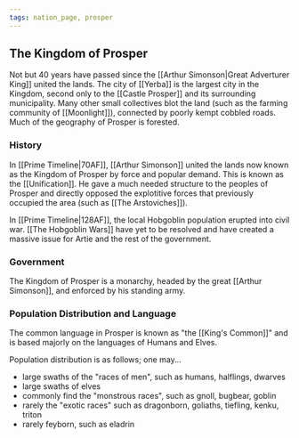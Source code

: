 ```yaml
---
tags: nation_page, prosper
---
```

## The Kingdom of Prosper
Not but 40 years have passed since the [[Arthur Simonson|Great Adverturer King]] united the lands. The city of [[Yerba]] is the largest city in the Kingdom, second only to the [[Castle Prosper]] and its surrounding municipality. Many other small collectives blot the land (such as the farming community of [[Moonlight]]), connected by poorly kempt cobbled roads. Much of the geography of Prosper is forested. 

### History
In [[Prime Timeline|70AF]], [[Arthur Simonson]] united the lands now known as the Kingdom of Prosper by force and popular demand. This is known as the [[Unification]]. He gave a much needed structure to the peoples of Prosper and directly opposed the explotitive forces that previously occupied the area (such as [[The Arstoviches]]).

In [[Prime Timeline|128AF]], the local Hobgoblin population erupted into civil war. [[The Hobgoblin Wars]] have yet to be resolved and have created a massive issue for Artie and the rest of the government.

### Government
The Kingdom of Prosper is a monarchy, headed by the great [[Arthur Simonson]], and enforced by his standing army.

### Population Distribution and Language
The common language in Prosper is known as "the [[King's Common]]" and is based majorly on the languages of Humans and Elves. 

Population distribution is as follows; one may...
- large swaths of the "races of men", such as humans, halflings, dwarves
- large swaths of elves
- commonly find the "monstrous races", such as gnoll, bugbear, goblin
- rarely the "exotic races" such as dragonborn, goliaths, tiefling, kenku, triton
- rarely feyborn, such as eladrin
